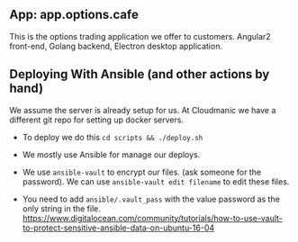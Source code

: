 ## App: app.options.cafe

This is the options trading application we offer to customers. Angular2 front-end, Golang backend, Electron desktop application. 

## Deploying With Ansible (and other actions by hand)

We assume the server is already setup for us. At Cloudmanic we have a different git repo for setting up docker servers.

* To deploy we do this ```cd scripts && ./deploy.sh```

* We mostly use Ansible for manage our deploys.

* We use ```ansible-vault``` to encrypt our files. (ask someone for the password). We can use ```ansible-vault edit filename``` to edit these files. 

* You need to add ```ansible/.vault_pass``` with the value password as the only string in the file. https://www.digitalocean.com/community/tutorials/how-to-use-vault-to-protect-sensitive-ansible-data-on-ubuntu-16-04

